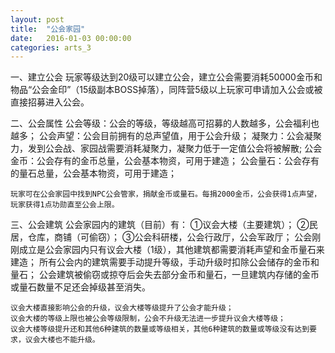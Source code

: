 ```yaml
---
layout: post
title:  "公会家园"
date:   2016-01-03 00:00:00
categories: arts_3
---
```


<div class="post-content">	
<p>
一、建立公会
	玩家等级达到20级可以建立公会，建立公会需要消耗50000金币和物品“公会金印”（15级副本BOSS掉落），同阵营5级以上玩家可申请加入公会或被直接招募进入公会。

二、公会属性
	公会等级：公会的等级，等级越高可招募的人数越多，公会福利也越多；
	公会声望：公会目前拥有的总声望值，用于公会升级；
	凝聚力：公会凝聚力，发到公会战、家园战需要消耗凝聚力，凝聚力低于一定值公会将被解散;
	公会金币：公会存有的金币总量，公会基本物资，可用于建造；
	公会量石：公会存有的量石总量，公会基本物资，可用于建造；

	玩家可在公会家园中找到NPC公会管家，捐献金币或量石。每捐2000金币，公会获得1点声望，玩家获得1点功勋直至公会上限。

三、公会建筑
	公会家园内的建筑（目前）有：
	①议会大楼（主要建筑）；
	②民居，仓库，商铺（可偷窃）；
	③公会科研楼，公会行政厅，公会军政厅；
	公会刚刚成立是公会家园内只有议会大楼（1级），其他建筑都需要消耗声望和金币量石来建造；
	所有公会内的建筑需要手动提升等级，手动升级时扣除公会储存的金币和量石；
	公会建筑被偷窃或掠夺后会失去部分金币和量石，一旦建筑内存储的金币或量石数量不足还会掉级甚至消失。

	议会大楼直接影响公会的升级，议会大楼等级提升了公会才能升级；
	议会大楼的等级上限也被公会等级限制，公会不升级无法进一步提升议会大楼等级；
	议会大楼等级提升还和其他6种建筑的数量或等级相关，其他6种建筑的数量或等级没有达到要求，议会大楼也不能升级。

</p>

</div>